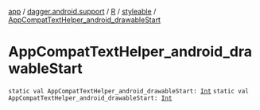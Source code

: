[app](../../../index.md) / [dagger.android.support](../../index.md) / [R](../index.md) / [styleable](index.md) / [AppCompatTextHelper_android_drawableStart](./-app-compat-text-helper_android_drawable-start.md)

# AppCompatTextHelper_android_drawableStart

`static val AppCompatTextHelper_android_drawableStart: `[`Int`](https://kotlinlang.org/api/latest/jvm/stdlib/kotlin/-int/index.html)
`static val AppCompatTextHelper_android_drawableStart: `[`Int`](https://kotlinlang.org/api/latest/jvm/stdlib/kotlin/-int/index.html)